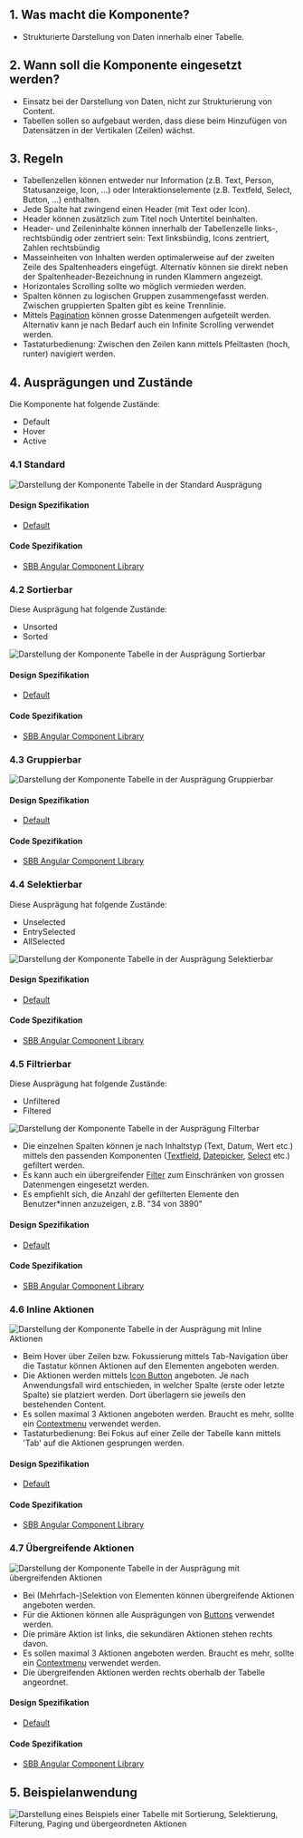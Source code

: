 ## 1. Was macht die Komponente?
* Strukturierte Darstellung von Daten innerhalb einer Tabelle.


## 2. Wann soll die Komponente eingesetzt werden?
* Einsatz bei der Darstellung von Daten, nicht zur Strukturierung von Content.
* Tabellen sollen so aufgebaut werden, dass diese beim Hinzufügen von Datensätzen in der Vertikalen (Zeilen) wächst.


## 3. Regeln
* Tabellenzellen können entweder nur Information (z.B. Text, Person, Statusanzeige, Icon, ...) oder Interaktionselemente (z.B. Textfeld, Select, Button, ...) enthalten.
* Jede Spalte hat zwingend einen Header (mit Text oder Icon).
* Header können zusätzlich zum Titel noch Untertitel beinhalten.
* Header- und Zeileninhalte können innerhalb der Tabellenzelle links-, rechtsbündig oder zentriert sein: Text linksbündig, Icons zentriert, Zahlen rechtsbündig
* Masseinheiten von Inhalten werden optimalerweise auf der zweiten Zeile des Spaltenheaders eingefügt. Alternativ können sie direkt neben der Spaltenheader-Bezeichnung in runden Klammern angezeigt.
* Horizontales Scrolling sollte wo möglich vermieden werden.
* Spalten können zu logischen Gruppen zusammengefasst werden. Zwischen gruppierten Spalten gibt es keine Trennlinie.
* Mittels [Pagination](https://digital.sbb.ch/de/webapps/components/pagination) können grosse Datenmengen aufgeteilt werden. Alternativ kann je nach Bedarf auch ein Infinite Scrolling verwendet werden.
* Tastaturbedienung: Zwischen den Zeilen kann mittels Pfeiltasten (hoch, runter) navigiert werden.

## 4. Ausprägungen und Zustände
Die Komponente hat folgende Zustände:
* Default
* Hover
* Active

### 4.1 Standard
![Darstellung der Komponente Tabelle in der Standard Ausprägung](https://raw.githubusercontent.com/sbb-design-systems/design-system-webapp-documentation/master/documentation/components/table/images/Table_Default.png 'class: image')

#### Design Spezifikation
* [Default](https://www.sketch.com/s/36ab4f9f-f7f8-436e-9d7e-0f2088e52e04/a/L0b3V3y#Inspector)

#### Code Spezifikation
* [SBB Angular Component Library](https://angular.app.sbb.ch/angular/components/table)

### 4.2 Sortierbar
Diese Ausprägung hat folgende Zustände:
* Unsorted
* Sorted

![Darstellung der Komponente Tabelle in der Ausprägung Sortierbar](https://raw.githubusercontent.com/sbb-design-systems/design-system-webapp-documentation/master/documentation/components/table/images/Table_Sortable.png 'class: image')

#### Design Spezifikation
* [Default](https://www.sketch.com/s/36ab4f9f-f7f8-436e-9d7e-0f2088e52e04/a/7yV3j3Y#Inspector)

#### Code Spezifikation
* [SBB Angular Component Library](https://angular.app.sbb.ch/angular/components/table)

### 4.3 Gruppierbar
![Darstellung der Komponente Tabelle in der Ausprägung Gruppierbar](https://raw.githubusercontent.com/sbb-design-systems/design-system-webapp-documentation/master/documentation/components/table/images/Table_Groupable.png 'class: image')

#### Design Spezifikation
* [Default](https://www.sketch.com/s/36ab4f9f-f7f8-436e-9d7e-0f2088e52e04/a/ygLDjDq#Inspector)

#### Code Spezifikation
* [SBB Angular Component Library](https://angular.app.sbb.ch/angular/components/table)

### 4.4 Selektierbar
Diese Ausprägung hat folgende Zustände:
* Unselected
* EntrySelected
* AllSelected 

![Darstellung der Komponente Tabelle in der Ausprägung Selektierbar](https://raw.githubusercontent.com/sbb-design-systems/design-system-webapp-documentation/master/documentation/components/table/images/Table_Selectable.png 'class: image')

#### Design Spezifikation
* [Default](https://www.sketch.com/s/36ab4f9f-f7f8-436e-9d7e-0f2088e52e04/a/9P53z3p#Inspector)

#### Code Spezifikation
* [SBB Angular Component Library](https://angular.app.sbb.ch/angular/components/table)

### 4.5 Filtrierbar
Diese Ausprägung hat folgende Zustände:
* Unfiltered
* Filtered

![Darstellung der Komponente Tabelle in der Ausprägung Filterbar](https://raw.githubusercontent.com/sbb-design-systems/design-system-webapp-documentation/master/documentation/components/table/images/Table_Filterable.png 'class: image')

* Die einzelnen Spalten können je nach Inhaltstyp (Text, Datum, Wert etc.) mittels den passenden Komponenten ([Textfield](https://digital.sbb.ch/de/webapps/components/textfield), [Datepicker](https://digital.sbb.ch/de/webapps/components/datepicker), [Select](https://digital.sbb.ch/de/webapps/components/select) etc.) gefiltert werden.
* Es kann auch ein übergreifender [Filter](https://digital.sbb.ch/de/webapps/modules/filter) zum Einschränken von grossen Datenmengen eingesetzt werden.
* Es empfiehlt sich, die Anzahl der gefilterten Elemente den Benutzer*innen anzuzeigen, z.B. "34 von 3890"

#### Design Spezifikation
* [Default](https://www.sketch.com/s/36ab4f9f-f7f8-436e-9d7e-0f2088e52e04/a/PGRjqjP#Inspector)

#### Code Spezifikation
* [SBB Angular Component Library](https://angular.app.sbb.ch/angular/components/table)

### 4.6 Inline Aktionen
![Darstellung der Komponente Tabelle in der Ausprägung mit Inline Aktionen](https://raw.githubusercontent.com/sbb-design-systems/design-system-webapp-documentation/master/documentation/components/table/images/Table_Inline_Actions.png 'class: image')

* Beim Hover über Zeilen bzw. Fokussierung mittels Tab-Navigation über die Tastatur können Aktionen auf den Elementen angeboten werden.
* Die Aktionen werden mittels [Icon Button](https://digital.sbb.ch/de/webapps/components/button) angeboten. Je nach Anwendungsfall wird entschieden, in welcher Spalte (erste oder letzte Spalte) sie platziert werden. Dort überlagern sie jeweils den bestehenden Content.
* Es sollen maximal 3 Aktionen angeboten werden. Braucht es mehr, sollte ein [Contextmenu](https://digital.sbb.ch/de/webapps/components/contextmenu) verwendet werden.
* Tastaturbedienung: Bei Fokus auf einer Zeile der Tabelle kann mittels 'Tab' auf die Aktionen gesprungen werden.

#### Design Spezifikation
* [Default](https://www.sketch.com/s/36ab4f9f-f7f8-436e-9d7e-0f2088e52e04/a/g07K3Ka#Inspector)

#### Code Spezifikation
* [SBB Angular Component Library](https://angular.app.sbb.ch/angular/components/table)

### 4.7 Übergreifende Aktionen
![Darstellung der Komponente Tabelle in der Ausprägung mit übergreifenden Aktionen](https://raw.githubusercontent.com/sbb-design-systems/design-system-webapp-documentation/master/documentation/components/table/images/Table_Batch_Actions.png 'class: image')

* Bei (Mehrfach-)Selektion von Elementen können übergreifende Aktionen angeboten werden.
* Für die Aktionen können alle Ausprägungen von [Buttons](https://digital.sbb.ch/de/webapps/components/button) verwendet werden.
* Die primäre Aktion ist links, die sekundären Aktionen stehen rechts davon.
* Es sollen maximal 3 Aktionen angeboten werden. Braucht es mehr, sollte ein [Contextmenu](https://digital.sbb.ch/de/webapps/components/contextmenu) verwendet werden.
* Die übergreifenden Aktionen werden rechts oberhalb der Tabelle angeordnet.

#### Design Spezifikation
* [Default](https://www.sketch.com/s/36ab4f9f-f7f8-436e-9d7e-0f2088e52e04/a/zxl7l35#Inspector)

#### Code Spezifikation
* [SBB Angular Component Library](https://angular.app.sbb.ch/angular/components/table)


## 5. Beispielanwendung
![Darstellung eines Beispiels einer Tabelle mit Sortierung, Selektierung, Filterung, Paging und übergeordneten Aktionen](https://raw.githubusercontent.com/sbb-design-systems/design-system-webapp-documentation/master/documentation/components/table/images/Table_Showcase.png 'class: image')